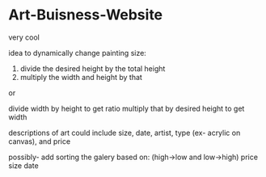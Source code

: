 # Art-Buisness-Website
very cool

idea to dynamically change painting size:
1. divide the desired height by the total height
2. multiply the width and height by that

or

divide width by height to get ratio
multiply that by desired height to get width

descriptions of art could include size, date, artist, type (ex- acrylic on canvas), and price


possibly-
add sorting the galery based on: (high->low and low->high)
price
size
date
